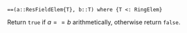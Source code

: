 ```
==(a::ResFieldElem{T}, b::T) where {T <: RingElem}
```

Return `true` if $a == b$ arithmetically, otherwise return `false`.
